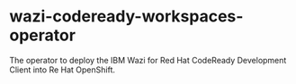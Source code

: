 # wazi-codeready-workspaces-operator
The operator to deploy the IBM Wazi for Red Hat CodeReady Development Client into Re Hat OpenShift.
